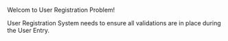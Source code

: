 Welcom to User Registration Problem!

User Registration System needs to ensure all validations are in place during the User Entry.